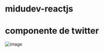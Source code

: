 # midudev-reactjs

# componente de twitter
![image](https://user-images.githubusercontent.com/83596975/213886811-83645bd6-9a02-44b7-8628-5286e33baa83.png)
